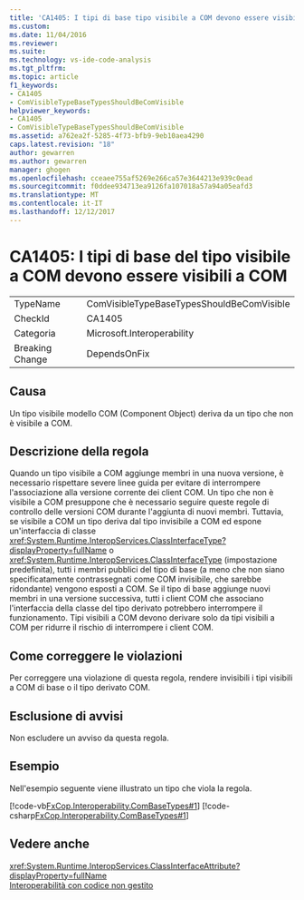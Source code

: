 ```yaml
---
title: 'CA1405: I tipi di base tipo visibile a COM devono essere visibili a COM | Documenti Microsoft'
ms.custom: 
ms.date: 11/04/2016
ms.reviewer: 
ms.suite: 
ms.technology: vs-ide-code-analysis
ms.tgt_pltfrm: 
ms.topic: article
f1_keywords:
- CA1405
- ComVisibleTypeBaseTypesShouldBeComVisible
helpviewer_keywords:
- CA1405
- ComVisibleTypeBaseTypesShouldBeComVisible
ms.assetid: a762ea2f-5285-4f73-bfb9-9eb10aea4290
caps.latest.revision: "18"
author: gewarren
ms.author: gewarren
manager: ghogen
ms.openlocfilehash: cceaee755af5269e266ca57e3644213e939c0ead
ms.sourcegitcommit: f0ddee934713ea9126fa107018a57a94a05eafd3
ms.translationtype: MT
ms.contentlocale: it-IT
ms.lasthandoff: 12/12/2017
---
```

# <a name="ca1405-com-visible-type-base-types-should-be-com-visible"></a>CA1405: I tipi di base del tipo visibile a COM devono essere visibili a COM
|||  
|-|-|  
|TypeName|ComVisibleTypeBaseTypesShouldBeComVisible|  
|CheckId|CA1405|  
|Categoria|Microsoft.Interoperability|  
|Breaking Change|DependsOnFix|  
  
## <a name="cause"></a>Causa  
 Un tipo visibile modello COM (Component Object) deriva da un tipo che non è visibile a COM.  
  
## <a name="rule-description"></a>Descrizione della regola  
 Quando un tipo visibile a COM aggiunge membri in una nuova versione, è necessario rispettare severe linee guida per evitare di interrompere l'associazione alla versione corrente dei client COM. Un tipo che non è visibile a COM presuppone che è necessario seguire queste regole di controllo delle versioni COM durante l'aggiunta di nuovi membri. Tuttavia, se visibile a COM un tipo deriva dal tipo invisibile a COM ed espone un'interfaccia di classe <xref:System.Runtime.InteropServices.ClassInterfaceType?displayProperty=fullName> o <xref:System.Runtime.InteropServices.ClassInterfaceType> (impostazione predefinita), tutti i membri pubblici del tipo di base (a meno che non siano specificatamente contrassegnati come COM invisibile, che sarebbe ridondante) vengono esposti a COM. Se il tipo di base aggiunge nuovi membri in una versione successiva, tutti i client COM che associano l'interfaccia della classe del tipo derivato potrebbero interrompere il funzionamento. Tipi visibili a COM devono derivare solo da tipi visibili a COM per ridurre il rischio di interrompere i client COM.  
  
## <a name="how-to-fix-violations"></a>Come correggere le violazioni  
 Per correggere una violazione di questa regola, rendere invisibili i tipi visibili a COM di base o il tipo derivato COM.  
  
## <a name="when-to-suppress-warnings"></a>Esclusione di avvisi  
 Non escludere un avviso da questa regola.  
  
## <a name="example"></a>Esempio  
 Nell'esempio seguente viene illustrato un tipo che viola la regola.  
  
 [!code-vb[FxCop.Interoperability.ComBaseTypes#1](../code-quality/codesnippet/VisualBasic/ca1405-com-visible-type-base-types-should-be-com-visible_1.vb)]
 [!code-csharp[FxCop.Interoperability.ComBaseTypes#1](../code-quality/codesnippet/CSharp/ca1405-com-visible-type-base-types-should-be-com-visible_1.cs)]  
  
## <a name="see-also"></a>Vedere anche  
 <xref:System.Runtime.InteropServices.ClassInterfaceAttribute?displayProperty=fullName>   
 [Interoperabilità con codice non gestito](/dotnet/framework/interop/index)